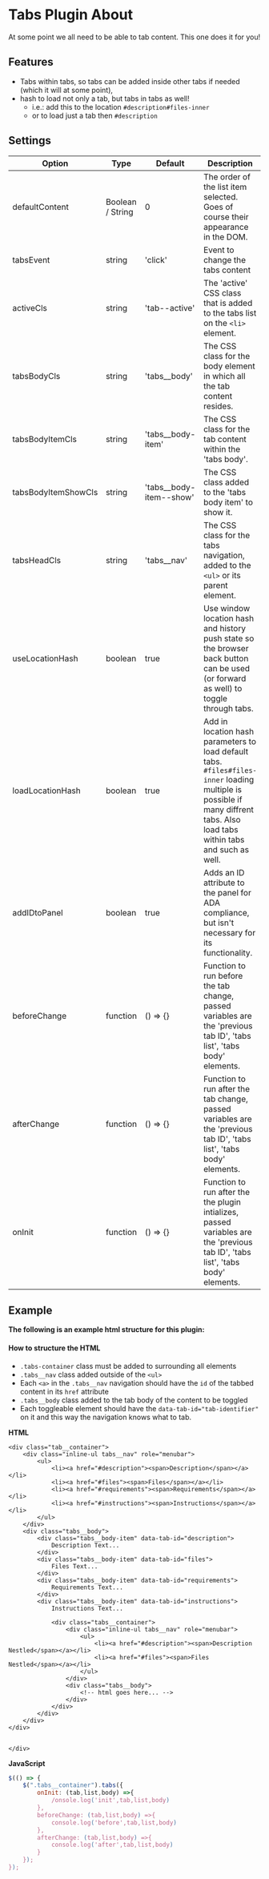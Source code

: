 <h1 id="tabs">Tabs Plugin About</h1>

At some point we all need to be able to tab content. This one does it for you!

## Features
- Tabs within tabs, so tabs can be added inside other tabs if needed (which it will at some point),
- hash to load not only a tab, but tabs in tabs as well!
	- i.e.: add this to the location `#description#files-inner`
	- or to load just a tab then `#description`

## Settings

Option | Type | Default | Description
------ | ---- | ------- | -----------
defaultContent | Boolean / String | 0 | The order of the list item selected. Goes of course their appearance in the DOM.
tabsEvent | string | 'click' | Event to change the tabs content
activeCls | string | 'tab--active' | The 'active' CSS class that is added to the tabs list on the `<li>` element.
tabsBodyCls | string | 'tabs__body' | The CSS class for the body element in which all the tab content resides.
tabsBodyItemCls | string | 'tabs__body-item' | The CSS class for the tab content within the 'tabs body'.
tabsBodyItemShowCls | string | 'tabs__body-item--show' | The CSS class added to the 'tabs body item' to show it.
tabsHeadCls | string | 'tabs__nav' | The CSS class for the tabs navigation, added to the `<ul>` or its parent element.
useLocationHash | boolean | true | Use window location hash and history push state so the browser back button can be used (or forward as well) to toggle through tabs.
loadLocationHash | boolean | true | Add in location hash parameters to load default tabs. `#files#files-inner` loading multiple is possible if many diffrent tabs. Also load tabs within tabs and such as well.
addIDtoPanel | boolean | true | Adds an ID attribute to the panel for ADA compliance, but isn't necessary for its functionality.
beforeChange | function | () => {} | Function to run before the tab change, passed variables are the 'previous tab ID', 'tabs list', 'tabs body' elements.
afterChange | function | () => {}  | Function to run after the tab change, passed variables are the 'previous tab ID', 'tabs list', 'tabs body' elements.
onInit | function | () => {} | Function to run after the the plugin intializes, passed variables are the 'previous tab ID', 'tabs list', 'tabs body' elements.


## Example

__The following is an example html structure for this plugin:__

#### How to structure the HTML
- `.tabs-container` class must be added to surrounding all elements
- `.tabs__nav` class added outside of the `<ul>`
- Each `<a>` in the `.tabs__nav` navigation should have the `id` of the tabbed content in its `href` attribute
- `.tabs__body` class added to the tab body of the content to be toggled
- Each toggleable element should have the `data-tab-id="tab-identifier"` on it and this way the navigation knows what to tab.


__HTML__
```
<div class="tab__container">
	<div class="inline-ul tabs__nav" role="menubar">
		<ul>
			<li><a href="#description"><span>Description</span></a></li>
			<li><a href="#files"><span>Files</span></a></li>
			<li><a href="#requirements"><span>Requirements</span></a></li>
			<li><a href="#instructions"><span>Instructions</span></a></li>
		</ul>
	</div>
	<div class="tabs__body">
		<div class="tabs__body-item" data-tab-id="description">
			Description Text...
		</div>
		<div class="tabs__body-item" data-tab-id="files">
			Files Text...
		</div>
		<div class="tabs__body-item" data-tab-id="requirements">
			Requirements Text...
		</div>
		<div class="tabs__body-item" data-tab-id="instructions">
			Instructions Text...

			<div class="tabs__container">
				<div class="inline-ul tabs__nav" role="menubar">
					<ul>
						<li><a href="#description"><span>Description Nestled</span></a></li>
						<li><a href="#files"><span>Files Nestled</span></a></li>
					</ul>
				</div>
				<div class="tabs__body">
					<!-- html goes here... -->
				</div>
			</div>
		</div>
	</div>
</div>


</div>
```

__JavaScript__
```javascript
$(() => {
	$(".tabs__container").tabs({
		onInit: (tab,list,body) =>{
			/onsole.log('init',tab,list,body)
		},
		beforeChange: (tab,list,body) =>{
			console.log('before',tab,list,body)
		},
		afterChange: (tab,list,body) =>{
			console.log('after',tab,list,body)
		}
	});
});
```
